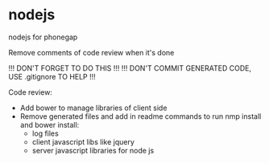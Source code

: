 nodejs
======

nodejs for phonegap

Remove comments of code review when it's done

!!! DON'T FORGET TO DO THIS !!!
!!! DON'T COMMIT GENERATED CODE, USE .gitignore TO HELP !!!

Code review:
- Add bower to manage libraries of client side
- Remove generated files and add in readme commands to run nmp install and bower install:
  - log files
  - client javascript libs like jquery
  - server javascript libraries for node js
